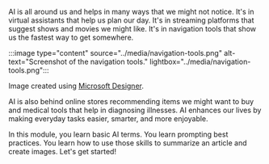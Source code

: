 AI is all around us and helps in many ways that we might not notice. It's in virtual assistants that help us plan our day. It's in streaming platforms that suggest shows and movies we might like. It's in navigation tools that show us the fastest way to get somewhere.

:::image type="content" source="../media/navigation-tools.png" alt-text="Screenshot of the navigation tools." lightbox="../media/navigation-tools.png":::

Image created using [Microsoft Designer](https://designer.microsoft.com/).

AI is also behind online stores recommending items we might want to buy and medical tools that help in diagnosing illnesses. AI enhances our lives by making everyday tasks easier, smarter, and more enjoyable.

In this module, you learn basic AI terms. You learn prompting best practices. You learn how to use those skills to summarize an article and create images. Let's get started!
